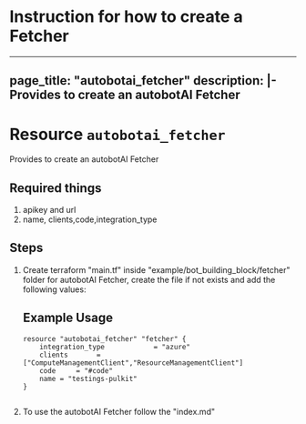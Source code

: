 # Instruction for how to create a Fetcher

---
page_title: "autobotai_fetcher"
description: |-
  Provides to create an autobotAI Fetcher
---

# Resource `autobotai_fetcher`
 Provides to create an autobotAI Fetcher

## Required things 
1. apikey and url
2. name, clients,code,integration_type

## Steps 
1. Create terraform "main.tf" inside "example/bot_building_block/fetcher" folder for autobotAI Fetcher, create the file if not  exists and add the following values:
    ## Example Usage 
    ```
    resource "autobotai_fetcher" "fetcher" {
        integration_type            = "azure"
        clients       =  ["ComputeManagementClient","ResourceManagementClient"]
        code     = "#code"
        name = "testings-pulkit"
    }
  
    ```
2. To use the autobotAI Fetcher follow the "index.md"